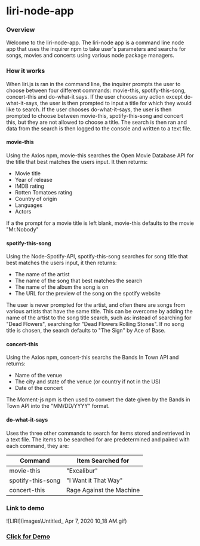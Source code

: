 # liri-node-app

### Overview

Welcome to the liri-node-app.  The liri-node app is a command line node app that uses the inquirer npm to take user's parameters and searchs for songs, movies and concerts using various node package managers.  

### How it works

When liri.js is ran in the command line, the inquirer prompts the user to choose between four different commands: movie-this, spotify-this-song, concert-this and do-what-it says.  If the user chooses any action except do-what-it-says, the user is then prompted to input a title for which they would like to search.  If the user chooses do-what-it-says, the user is then prompted to choose between movie-this, spotify-this-song and concert this, but they are not allowed to choose a title. The search is then ran and data from the search is then logged to the console and written to a text file.

#### movie-this

Using the Axios npm, movie-this searches the Open Movie Database API for the title that best matches the users input.  It then returns:

* Movie title
* Year of release
* IMDB rating
* Rotten Tomatoes rating
* Country of origin
* Languages
* Actors

If a the prompt for a movie title is left blank, movie-this defaults to the movie "Mr.Nobody"


#### spotify-this-song

Using the Node-Spotify-API, spotify-this-song searches for song title that best matches the users input, it then returns:

* The name of the artist
* The name of the song that best matches the search
* The name of the album the song is on
* The URL for the preview of the song on the spotify website

The user is never prompted for the artist, and often there are songs from various artists that have the same title. This can be overcome by adding the name of the artist to the song title search, such as: instead of searching for "Dead Flowers", searching for "Dead Flowers Rolling Stones".  If no song title is chosen, the search defaults to "The Sign" by Ace of Base.  

#### concert-this

Using the Axios npm, concert-this searchs the Bands In Town API and returns:

* Name of the venue
* The city and state of the venue (or country if not in the US)
* Date of the concert

The Moment-js npm is then used to convert the date given by the Bands in Town API into the "MM/DD/YYYY" format.

#### do-what-it-says

Uses the three other commands to search for items stored and retrieved in a text file.  The items to be searched for are predetermined and paired with each command, they are:

Command | Item Searched for
--------|-------------------
movie-this| "Excalibur"
spotify-this-song| "I Want it That Way"
concert-this| Rage Against the Machine

### Link to demo

![LIRI](images\Untitled_ Apr 7, 2020 10_18 AM.gif)

### [Click for Demo](https://drive.google.com/file/d/1jnuFLWjkm96eyo87PtOdUJ0aFy7sFYyM/view)





